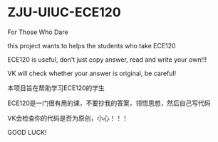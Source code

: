 # ZJU-UIUC-ECE120
For Those Who Dare

this project wants to helps the students who take ECE120

ECE120 is useful, don't just copy answer, read and write your own!!!

VK will check whether your answer is original, be careful!

本项目旨在帮助学习ECE120的学生

ECE120是一门很有用的课，不要抄我的答案，领悟思想，然后自己写代码

VK会检查你的代码是否为原创，小心！！！

GOOD LUCK!
